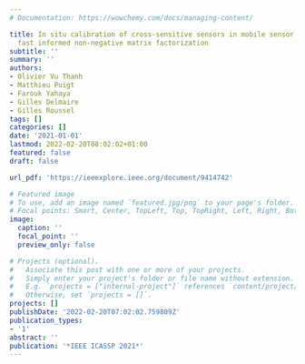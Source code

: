 ```yaml
---
# Documentation: https://wowchemy.com/docs/managing-content/

title: In situ calibration of cross-sensitive sensors in mobile sensor arrays using
  fast informed non-negative matrix factorization
subtitle: ''
summary: ''
authors:
- Olivier Vu Thanh
- Matthieu Puigt
- Farouk Yahaya
- Gilles Delmaire
- Gilles Roussel
tags: []
categories: []
date: '2021-01-01'
lastmod: 2022-02-20T08:02:02+01:00
featured: false
draft: false

url_pdf: 'https://ieeexplore.ieee.org/document/9414742'

# Featured image
# To use, add an image named `featured.jpg/png` to your page's folder.
# Focal points: Smart, Center, TopLeft, Top, TopRight, Left, Right, BottomLeft, Bottom, BottomRight.
image:
  caption: ''
  focal_point: ''
  preview_only: false

# Projects (optional).
#   Associate this post with one or more of your projects.
#   Simply enter your project's folder or file name without extension.
#   E.g. `projects = ["internal-project"]` references `content/project/deep-learning/index.md`.
#   Otherwise, set `projects = []`.
projects: []
publishDate: '2022-02-20T07:02:02.759809Z'
publication_types:
- '1'
abstract: ''
publication: '*IEEE ICASSP 2021*'
---
```

